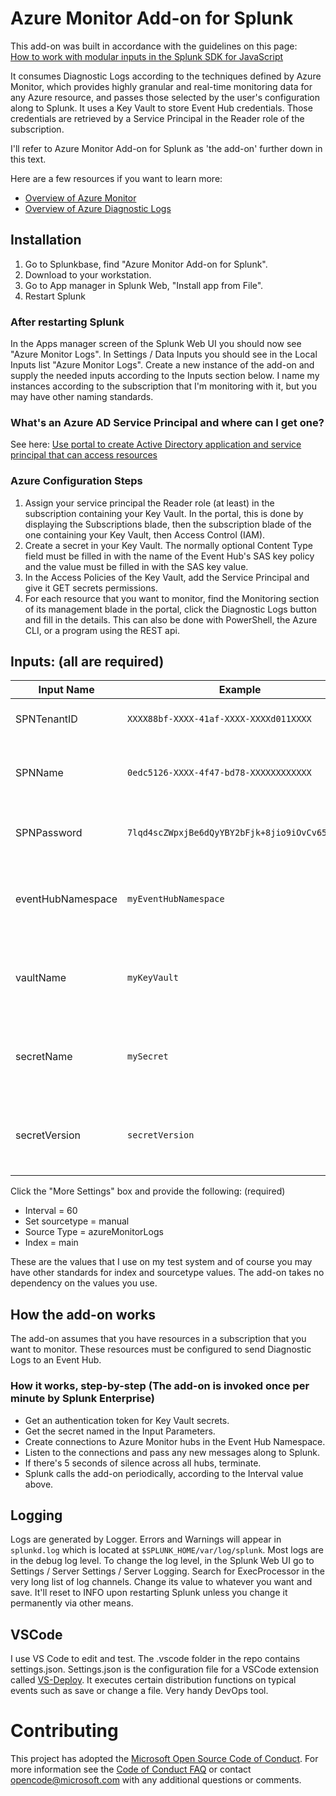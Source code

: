 # Azure Monitor Add-on for Splunk

This add-on was built in accordance with the guidelines on this page:<br/>
[How to work with modular inputs in the Splunk SDK for JavaScript](http://dev.splunk.com/view/javascript-sdk/SP-CAAAEXM)

It consumes Diagnostic Logs according to the techniques defined by Azure Monitor, which provides highly granular and real-time monitoring data for any Azure resource, and passes those selected by the user's configuration along to Splunk. It uses a Key Vault to store Event Hub credentials. Those credentials are retrieved by a Service Principal in the Reader role of the subscription. 

I'll refer to Azure Monitor Add-on for Splunk as 'the add-on' further down in this text.

Here are a few resources if you want to learn more:<br/>
* [Overview of Azure Monitor](https://docs.microsoft.com/en-us/azure/monitoring-and-diagnostics/monitoring-overview)
* [Overview of Azure Diagnostic Logs](https://docs.microsoft.com/en-us/azure/monitoring-and-diagnostics/monitoring-overview-of-diagnostic-logs)

## Installation

1. Go to Splunkbase, find "Azure Monitor Add-on for Splunk".
2. Download to your workstation.
3. Go to App manager in Splunk Web, "Install app from File".
4. Restart Splunk <br/>

### After restarting Splunk
In the Apps manager screen of the Splunk Web UI you should now see "Azure Monitor Logs". In Settings / Data Inputs you should see in the Local Inputs list "Azure Monitor Logs". Create a new instance of the add-on and supply the needed inputs according to the Inputs section below. I name my instances according to the subscription that I'm monitoring with it, but you may have other naming standards.

### What's an Azure AD Service Principal and where can I get one?
See here: [Use portal to create Active Directory application and service principal that can access resources](https://docs.microsoft.com/en-us/azure/azure-resource-manager/resource-group-create-service-principal-portal)<br/>

### Azure Configuration Steps

1. Assign your service principal the Reader role (at least) in the subscription containing your Key Vault. In the portal, this is done by displaying the Subscriptions blade, then the subscription blade of the one containing your Key Vault, then Access Control (IAM). 
2. Create a secret in your Key Vault. The normally optional Content Type field must be filled in with the name of the Event Hub's SAS key policy and the value must be filled in with the SAS key value.
3. In the Access Policies of the Key Vault, add the Service Principal and give it GET secrets permissions.
4. For each resource that you want to monitor, find the Monitoring section of its management blade in the portal, click the Diagnostic Logs button and fill in the details. This can also be done with PowerShell, the Azure CLI, or a program using the REST api.

## Inputs: (all are required)

| Input Name | Example | Notes |
|------------|---------|-------|
| SPNTenantID | `XXXX88bf-XXXX-41af-XXXX-XXXXd011XXXX` | your Azure AD tenant id |
| SPNName | `0edc5126-XXXX-4f47-bd78-XXXXXXXXXXXX` | your Service Principal Application ID |
| SPNPassword | `7lqd4scZWpxjBe6dQyYBY2bFjk+8jio9iOvCv65gf9w=` | your Service Principal password |
| eventHubNamespace | `myEventHubNamespace` | the namespace of the event hub receiving logs |
| vaultName | `myKeyVault` | Name of the key vault containing your secrets |
| secretName | `mySecret` | Name of the secret containing your event hub SAS credentials |
| secretVersion | `secretVersion` | Version of the secret containing your event hub SAS credentials |

Click the "More Settings" box and provide the following: (required)
* Interval = 60
* Set sourcetype = manual
* Source Type = azureMonitorLogs
* Index = main

These are the values that I use on my test system and of course you may have other standards for index and sourcetype values. The add-on takes no dependency on the values you use.

## How the add-on works
The add-on assumes that you have resources in a subscription that you want to monitor. These resources must be configured to send Diagnostic Logs to an Event Hub.<br/>

### How it works, step-by-step (The add-on is invoked once per minute by Splunk Enterprise)
* Get an authentication token for Key Vault secrets.
* Get the secret named in the Input Parameters.
* Create connections to Azure Monitor hubs in the Event Hub Namespace.
* Listen to the connections and pass any new messages along to Splunk.
* If there's 5 seconds of silence across all hubs, terminate.
* Splunk calls the add-on periodically, according to the Interval value above.

## Logging

Logs are generated by Logger. Errors and Warnings will appear in `splunkd.log` which is located at `$SPLUNK_HOME/var/log/splunk`. Most logs are in the debug log level. To change the log level, in the Splunk Web UI go to Settings / Server Settings / Server Logging. Search for ExecProcessor in the very long list of log channels. Change its value to whatever you want and save. It'll reset to INFO upon restarting Splunk unless you change it permanently via other means.

## VSCode

I use VS Code to edit and test. The .vscode folder in the repo contains settings.json. Settings.json is the configuration file for a VSCode extension called [VS-Deploy](https://github.com/mkloubert/vs-deploy). It executes certain distribution functions on typical events such as save or change a file. Very handy DevOps tool.

# Contributing

This project has adopted the [Microsoft Open Source Code of Conduct](https://opensource.microsoft.com/codeofconduct/). For more information see the [Code of Conduct FAQ](https://opensource.microsoft.com/codeofconduct/faq/) or contact [opencode@microsoft.com](mailto:opencode@microsoft.com) with any additional questions or comments.
